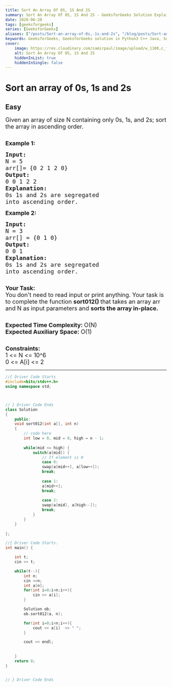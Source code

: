 ```yaml
---
title: Sort An Array Of 0S, 1S And 2S
summary: Sort An Array Of 0S, 1S And 2S - GeeksforGeeks Solution Explained
date: 2020-06-20
tags: [geeksforgeeks]
series: [GeeksforGeeks]
aliases: ["/posts/Sort-an-array-of-0s,-1s-and-2s", "/blog/posts/Sort-an-array-of-0s,-1s-and-2s", "/Sort-an-array-of-0s,-1s-and-2s", "/blog/Sort-an-array-of-0s,-1s-and-2s",]
keywords: GeeksforGeeks, GeeksforGeeks solution in Python3 C++ Java, Sort An Array Of 0S, 1S And 2S solution
cover:
    image: https://res.cloudinary.com/samirpaul/image/upload/w_1100,c_fit,co_rgb:FFFFFF,l_text:Arial_70_bold:Sort An Array Of 0S, 1S And 2S - Solution Explained/problem-solving.webp
    alt: Sort An Array Of 0S, 1S And 2S
    hiddenInList: true
    hiddenInSingle: false
---
```



# Sort an array of 0s, 1s and 2s
## Easy
<div class="problems_problem_content__Xm_eO"><p><span style="font-size:18px">Given an array of size N containing only 0s, 1s, and 2s; sort the array in ascending order.</span></p>

<p><br>
<span style="font-size:18px"><strong>Example 1:</strong></span></p>

<pre><span style="font-size:18px"><strong>Input: </strong>
N = 5
arr[]= {0 2 1 2 0}
<strong>Output:</strong>
0 0 1 2 2
<strong>Explanation:</strong>
0s 1s and 2s are segregated 
into ascending order.</span></pre>

<p><strong><span style="font-size:18px">Example 2:</span></strong></p>

<pre><span style="font-size:18px"><strong>Input: </strong>
N = 3
arr[] = {0 1 0}
<strong>Output:</strong>
0 0 1
<strong>Explanation:</strong>
0s 1s and 2s are segregated 
into ascending order.</span></pre>

<p><br>
<span style="font-size:18px"><strong>Your Task:</strong><br>
You don't need to read input or print anything. Your task is to complete the function <strong>sort012() </strong>that takes an array arr and N as input parameters and <strong>sorts the array in-place. </strong></span></p>

<p><br>
<span style="font-size:18px"><strong>Expected Time Complexity: </strong>O(N)<br>
<strong>Expected Auxiliary Space:</strong> O(1)</span></p>

<p><br>
<span style="font-size:18px"><strong>Constraints:</strong><br>
1 &lt;= N &lt;= 10^6<br>
0 &lt;= A[i] &lt;= 2</span></p>
</div>

---




```cpp
//{ Driver Code Starts
#include<bits/stdc++.h>
using namespace std;



// } Driver Code Ends
class Solution
{
    public:
    void sort012(int a[], int n)
    {
        // code here 
        int low = 0, mid = 0, high = n - 1;
        
        while(mid <= high) {
            switch(a[mid]) {
                // If element is 0
                case 0:
                swap(a[mid++], a[low++]);
                break;
                
                case 1:
                a[mid++];
                break;
                
                case 2:
                swap(a[mid], a[high--]);
                break;
            }
        }
    }
    
};

//{ Driver Code Starts.
int main() {

    int t;
    cin >> t;

    while(t--){
        int n;
        cin >>n;
        int a[n];
        for(int i=0;i<n;i++){
            cin >> a[i];
        }

        Solution ob;
        ob.sort012(a, n);

        for(int i=0;i<n;i++){
            cout << a[i]  << " ";
        }

        cout << endl;
        
        
    }
    return 0;
}


// } Driver Code Ends
```
